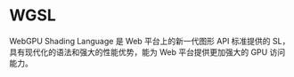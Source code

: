 # WGSL
WebGPU Shading Language 是 Web 平台上的新一代图形 API 标准提供的 SL，具有现代化的语法和强大的性能优势，能为 Web 平台提供更加强大的 GPU 访问能力。
